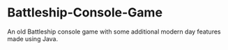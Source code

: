 # Battleship-Console-Game
An old Battleship console game with some additional modern day features made using Java.
